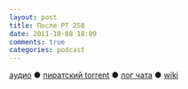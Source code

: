 ```yaml
---
layout: post
title: После РТ 258
date: 2011-10-08 18:09
comments: true
categories: podcast
---
```

[аудио](http://cdn.radio-t.com/rt258post.mp3) ● [пиратский torrent](http://pirates.radio-t.com/torrents/rt258post.mp3.torrent) ● [лог чата](http://chat.radio-t.com/logs/radio-t-258.html) ● [wiki](http://wiki.radio-t.com/%D0%9F%D0%BE%D1%81%D0%BB%D0%B5_%D0%A0%D0%A2_258)<audio src="http://cdn.radio-t.com/rt258post.mp3" preload="none">
